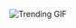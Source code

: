 
<!-- GIF_SECTION -->
![Trending GIF](https://media4.giphy.com/media/v1.Y2lkPThiYjIxNzcycmY4cXNsb2Rvejk4dHVjbDE0aXl1eGNrZXo3c29yNDNxOGNyMnk3diZlcD12MV9naWZzX3NlYXJjaCZjdD1n/W8tizn4VT7bAqSJxkY/giphy.gif)
<!-- END_GIF_SECTION -->
